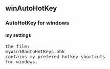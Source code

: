 ## winAutoHotKey
### AutoHotKey for windows
#### my settings

<pre>
the file:
myWin10autoHotKeys.ahk
contains my prefered hotkey shortcuts
for windows.

</pre>
